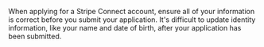 When applying for a Stripe Connect account, ensure all of your information is correct before you submit your application. It's difficult to update identity information, like your name and date of birth, after your application has been submitted.

